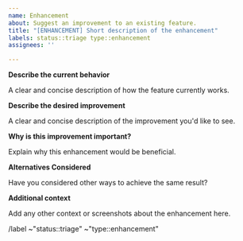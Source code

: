 ```yaml
---
name: Enhancement
about: Suggest an improvement to an existing feature.
title: "[ENHANCEMENT] Short description of the enhancement"
labels: status::triage type::enhancement
assignees: ''

---
```


**Describe the current behavior**

A clear and concise description of how the feature currently works.

**Describe the desired improvement**

A clear and concise description of the improvement you'd like to see.

**Why is this improvement important?**

Explain why this enhancement would be beneficial.

**Alternatives Considered**

Have you considered other ways to achieve the same result?

**Additional context**

Add any other context or screenshots about the enhancement here.

/label ~"status::triage" ~"type::enhancement"
